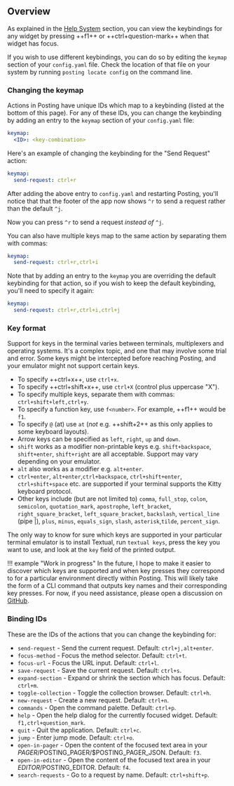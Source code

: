 ## Overview

As explained in the [Help System](./help_system.md) section, you can view the keybindings for any widget by pressing ++f1++ or ++ctrl+question-mark++ when that widget has focus.

If you wish to use different keybindings, you can do so by editing the `keymap` section of your `config.yaml` file.
Check the location of that file on your system by running `posting locate config` on the command line.

### Changing the keymap

Actions in Posting have unique IDs which map to a keybinding (listed at the bottom of this page).
For any of these IDs, you can change the keybinding by adding an entry to the `keymap` section of your `config.yaml` file:

```yaml
keymap:
  <ID>: <key-combination>
```

Here's an example of changing the keybinding for the "Send Request" action:

```yaml
keymap:
  send-request: ctrl+r
```

After adding the above entry to `config.yaml` and restarting Posting, you'll notice that that the footer of the app now shows `^r` to send a request rather than the default `^j`.

Now you can press `^r` to send a request *instead of* `^j`.

You can also have multiple keys map to the same action by separating them with commas:

```yaml
keymap:
  send-request: ctrl+r,ctrl+i
```

Note that by adding an entry to the `keymap` you are overriding the default keybinding for that action, so if you wish to keep the default keybinding, you'll need to specify it again:

```yaml
keymap:
  send-request: ctrl+r,ctrl+i,ctrl+j
```

### Key format

Support for keys in the terminal varies between terminals, multiplexers and operating systems.
It's a complex topic, and one that may involve some trial and error.
Some keys might be intercepted before reaching Posting, and your emulator might not support certain keys.

- To specify ++ctrl+x++, use `ctrl+x`.
- To specify ++ctrl+shift+x++, use `ctrl+X` (control plus uppercase "X").
- To specify multiple keys, separate them with commas: `ctrl+shift+left,ctrl+y`.
- To specify a function key, use `f<number>`. For example, ++f1++ would be `f1`.
- To specify `@` (at) use `at` (*not* e.g. ++shift+2++ as this only applies to some keyboard layouts).
- Arrow keys can be specified as `left`, `right`, `up` and `down`.
- `shift` works as a modifier non-printable keys e.g. `shift+backspace`, `shift+enter`, `shift+right` are all acceptable. Support may vary depending on your emulator.
- `alt` also works as a modifier e.g. `alt+enter`.
- `ctrl+enter`, `alt+enter`,`ctrl+backspace`, `ctrl+shift+enter`, `ctrl+shift+space` etc. are supported if your terminal supports the Kitty keyboard protocol.
- Other keys include (but are not limited to) `comma`, `full_stop`, `colon`, `semicolon`, `quotation_mark`, `apostrophe`, `left_bracket`, `right_square_bracket`, `left_square_bracket`, `backslash`, `vertical_line` (pipe |), `plus`, `minus`, `equals_sign`, `slash`, `asterisk`,`tilde`, `percent_sign`.

The only way to know for sure which keys are supported in your particular terminal emulator is to install Textual, run `textual keys`, press the key you want to use, and look at the `key` field of the printed output.

!!! example "Work in progress"
    In the future, I hope to make it easier to discover which keys are supported and when key presses they correspond to for a particular environment directly within Posting. This will likely take the form of a CLI command that outputs key names and their corresponding key presses. For now, if you need assistance, please open a discussion on [GitHub](https://github.com/darrenburns/posting/discussions).

### Binding IDs

These are the IDs of the actions that you can change the keybinding for:

- `send-request` - Send the current request. Default: `ctrl+j,alt+enter`.
- `focus-method` - Focus the method selector. Default: `ctrl+t`.
- `focus-url` - Focus the URL input. Default: `ctrl+l`.
- `save-request` - Save the current request. Default: `ctrl+s`.
- `expand-section` - Expand or shrink the section which has focus. Default: `ctrl+m`.
- `toggle-collection` - Toggle the collection browser. Default: `ctrl+h`.
- `new-request` - Create a new request. Default: `ctrl+n`.
- `commands` - Open the command palette. Default: `ctrl+p`.
- `help` - Open the help dialog for the currently focused widget. Default: `f1,ctrl+question_mark`.
- `quit` - Quit the application. Default: `ctrl+c`.
- `jump` - Enter jump mode. Default: `ctrl+o`.
- `open-in-pager` - Open the content of the focused text area in your $PAGER/$POSTING_PAGER/$POSTING_PAGER_JSON. Default: `f3`.
- `open-in-editor` - Open the content of the focused text area in your $EDITOR/$POSTING_EDITOR. Default: `f4`.
- `search-requests` - Go to a request by name. Default: `ctrl+shift+p`.
